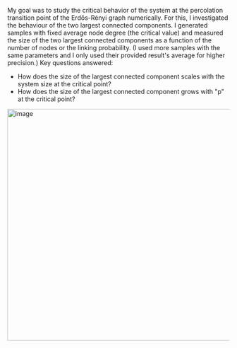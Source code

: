 My goal was to study the critical behavior of the system at the percolation transition point of the Erdős-Rényi graph numerically. For this, I investigated the behaviour of the two largest connected components. I generated samples with fixed average node degree (the critical value) and measured the size of the two largest connected components as a function of the number of nodes or the linking probability. (I used more samples with the same parameters and I only used their provided result's average for higher precision.)
Key questions answered:
- How does the size of the largest connected component scales with the system size at the critical point?
- How does the size of the largest connected component grows with "p"  at the critical point?

<img width="524" alt="image" src="https://github.com/user-attachments/assets/ba2e921c-6bc4-4925-b9ef-33574837a068" />
